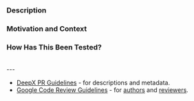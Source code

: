<!--
- Please fill the sections below and the PR metadata.
- Make it readable for reviewers and future visitors.
-->

### Description
<!--- Describe your changes in detail -->

### Motivation and Context
<!--- Why is this change required? What problem does it solve? -->

### How Has This Been Tested?
<!--- Help reviewers by providing explanations, code snippets, checklists, etc. -->


<br>
---

- [DeepX PR Guidelines](https://github.com/DeepX-inc/.github/blob/main/pull_request_guidelines.md) - for descriptions and metadata.
- [Google Code Review Guidelines](https://google.github.io/eng-practices/) - for [authors](https://google.github.io/eng-practices/review/reviewer/) and [reviewers](https://google.github.io/eng-practices/review/reviewer/).
